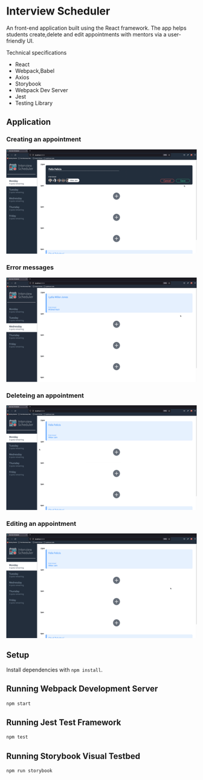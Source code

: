 # Interview Scheduler
An front-end application built using the React framework. The app helps students create,delete and edit appointments with mentors via a user-friendly UI.

Technical specifications
 *  React
 * Webpack,Babel
 * Axios
 * Storybook
 * Webpack Dev Server
 * Jest 
 * Testing Library

## Application 
### Creating an appointment
![Appointment-creation](https://github.com/ZaraAhKhan/Scheduler/blob/master/docs/appoinment-creation.gif?raw=true)

### Error messages
![Appointment-creation](https://github.com/ZaraAhKhan/Scheduler/blob/master/docs/appoinment-error-message.gif?raw=true)

### Deleteing an appointment
![Appointment-deletion](https://github.com/ZaraAhKhan/Scheduler/blob/master/docs/appoinment-deletion.gif?raw=true)

### Editing an appointment
![Appointment-creation](https://github.com/ZaraAhKhan/Scheduler/blob/master/docs/appoinment-editing.gif?raw=true)

## Setup

Install dependencies with `npm install`.

## Running Webpack Development Server

```sh
npm start
```

## Running Jest Test Framework

```sh
npm test
```

## Running Storybook Visual Testbed

```sh
npm run storybook
```
